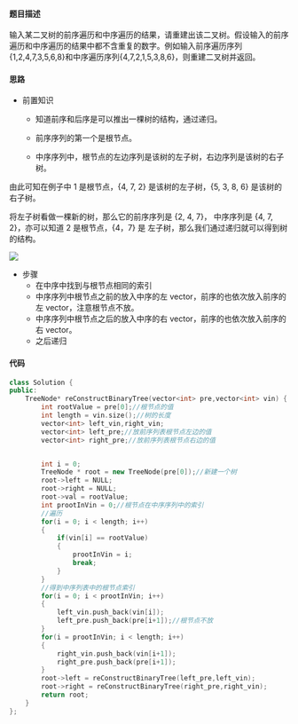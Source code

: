 #### 题目描述

输入某二叉树的前序遍历和中序遍历的结果，请重建出该二叉树。假设输入的前序遍历和中序遍历的结果中都不含重复的数字。例如输入前序遍历序列{1,2,4,7,3,5,6,8}和中序遍历序列{4,7,2,1,5,3,8,6}，则重建二叉树并返回。


#### 思路

- 前置知识
    - 知道前序和后序是可以推出一棵树的结构，通过递归。
    - 前序序列的第一个是根节点。

    - 中序序列中，根节点的左边序列是该树的左子树，右边序列是该树的右子树。

由此可知在例子中 1 是根节点，{4, 7, 2} 是该树的左子树，{5, 3, 8, 6} 是该树的右子树。

将左子树看做一棵新的树，那么它的前序序列是 {2, 4, 7}， 中序序列是 {4, 7, 2}，亦可以知道 2 是根节点，{4，7} 是 左子树，那么我们通过递归就可以得到树的结构。

![](https://ae01.alicdn.com/kf/H3bc34ca713264c82a1b723bf33749265C.png)

- 步骤
    - 在中序中找到与根节点相同的索引
    - 中序序列中根节点之前的放入中序的左 vector，前序的也依次放入前序的左 vector，注意根节点不放。
    - 中序序列中根节点之后的放入中序的右 vector，前序的也依次放入前序的右 vector。
    - 之后递归

#### 代码
```cpp
class Solution {
public:
    TreeNode* reConstructBinaryTree(vector<int> pre,vector<int> vin) {
		int rootValue = pre[0];//根节点的值
		int length = vin.size();//树的长度
		vector<int> left_vin,right_vin;
		vector<int> left_pre;//放前序列表根节点左边的值
		vector<int> right_pre;//放前序列表根节点右边的值


		int i = 0;
		TreeNode * root = new TreeNode(pre[0]);//新建一个树
		root->left = NULL;
		root->right = NULL;
		root->val = rootValue;
		int prootInVin = 0;//根节点在中序序列中的索引
		//遍历
		for(i = 0; i < length; i++)
		{
			if(vin[i] == rootValue)
			{
				prootInVin = i;
				break;
			}
		}
		//得到中序列表中的根节点索引
		for(i = 0; i < prootInVin; i++)
		{
			left_vin.push_back(vin[i]);
			left_pre.push_back(pre[i+1]);//根节点不放
		}
		for(i = prootInVin; i < length; i++)
		{
			right_vin.push_back(vin[i+1]);
			right_pre.push_back(pre[i+1]);
		}
		root->left = reConstructBinaryTree(left_pre,left_vin);
		root->right = reConstructBinaryTree(right_pre,right_vin);
		return root;
    }
};
```